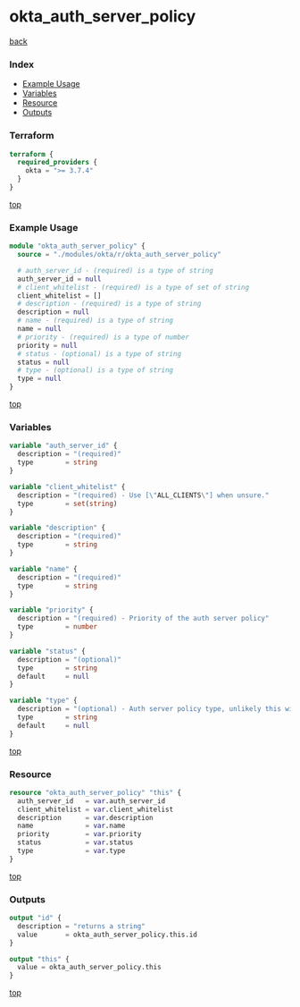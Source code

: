# okta_auth_server_policy

[back](../okta.md)

### Index

- [Example Usage](#example-usage)
- [Variables](#variables)
- [Resource](#resource)
- [Outputs](#outputs)

### Terraform

```terraform
terraform {
  required_providers {
    okta = ">= 3.7.4"
  }
}
```

[top](#index)

### Example Usage

```terraform
module "okta_auth_server_policy" {
  source = "./modules/okta/r/okta_auth_server_policy"

  # auth_server_id - (required) is a type of string
  auth_server_id = null
  # client_whitelist - (required) is a type of set of string
  client_whitelist = []
  # description - (required) is a type of string
  description = null
  # name - (required) is a type of string
  name = null
  # priority - (required) is a type of number
  priority = null
  # status - (optional) is a type of string
  status = null
  # type - (optional) is a type of string
  type = null
}
```

[top](#index)

### Variables

```terraform
variable "auth_server_id" {
  description = "(required)"
  type        = string
}

variable "client_whitelist" {
  description = "(required) - Use [\"ALL_CLIENTS\"] when unsure."
  type        = set(string)
}

variable "description" {
  description = "(required)"
  type        = string
}

variable "name" {
  description = "(required)"
  type        = string
}

variable "priority" {
  description = "(required) - Priority of the auth server policy"
  type        = number
}

variable "status" {
  description = "(optional)"
  type        = string
  default     = null
}

variable "type" {
  description = "(optional) - Auth server policy type, unlikely this will be anything other then the default"
  type        = string
  default     = null
}
```

[top](#index)

### Resource

```terraform
resource "okta_auth_server_policy" "this" {
  auth_server_id   = var.auth_server_id
  client_whitelist = var.client_whitelist
  description      = var.description
  name             = var.name
  priority         = var.priority
  status           = var.status
  type             = var.type
}
```

[top](#index)

### Outputs

```terraform
output "id" {
  description = "returns a string"
  value       = okta_auth_server_policy.this.id
}

output "this" {
  value = okta_auth_server_policy.this
}
```

[top](#index)
